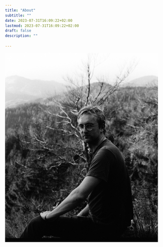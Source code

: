 ```yaml
---
title: "About"
subtitle: ""
date: 2023-07-31T16:09:22+02:00
lastmod: 2023-07-31T16:09:22+02:00
draft: false
description: ""

---
```


<!--more-->
![pf](pf.jpg "Me on top of a mountain/hill in the black forest, Germany.")